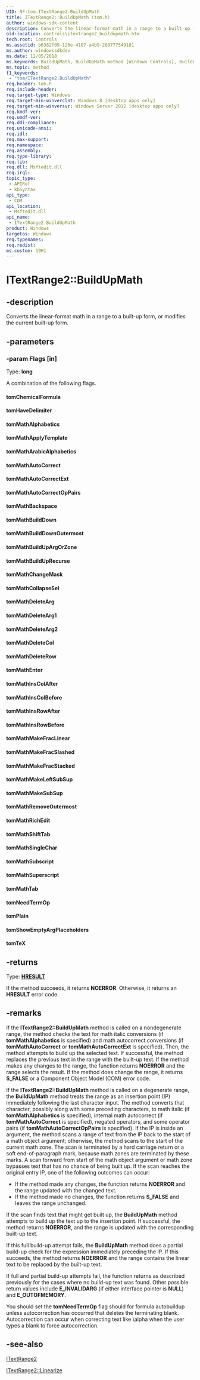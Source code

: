 ```yaml
---
UID: NF:tom.ITextRange2.BuildUpMath
title: ITextRange2::BuildUpMath (tom.h)
author: windows-sdk-content
description: Converts the linear-format math in a range to a built-up form, or modifies the current built-up form.
old-location: controls\itextrange2_buildupmath.htm
tech.root: Controls
ms.assetid: b6382f09-126e-4107-a4b9-288777549181
ms.author: windowssdkdev
ms.date: 12/05/2018
ms.keywords: BuildUpMath, BuildUpMath method [Windows Controls], BuildUpMath method [Windows Controls],ITextRange2 interface, ITextRange2 interface [Windows Controls],BuildUpMath method, ITextRange2.BuildUpMath, ITextRange2::BuildUpMath, controls.itextrange2_buildupmath, tom/ITextRange2::BuildUpMath, tomChemicalFormula, tomHaveDelimiter, tomMathAlphabetics, tomMathApplyTemplate, tomMathArabicAlphabetics, tomMathAutoCorrect, tomMathAutoCorrectExt, tomMathAutoCorrectOpPairs, tomMathBackspace, tomMathBuildDown, tomMathBuildDownOutermost, tomMathBuildUpArgOrZone, tomMathBuildUpRecurse, tomMathChangeMask, tomMathCollapseSel, tomMathDeleteArg, tomMathDeleteArg1, tomMathDeleteArg2, tomMathDeleteCol, tomMathDeleteRow, tomMathEnter, tomMathInsColAfter, tomMathInsColBefore, tomMathInsRowAfter, tomMathInsRowBefore, tomMathMakeFracLinear, tomMathMakeFracSlashed, tomMathMakeFracStacked, tomMathMakeLeftSubSup, tomMathMakeSubSup, tomMathRemoveOutermost, tomMathRichEdit, tomMathShiftTab, tomMathSingleChar, tomMathSubscript, tomMathSuperscript, tomMathTab, tomNeedTermOp, tomPlain, tomShowEmptyArgPlaceholders, tomTeX
ms.topic: method
f1_keywords: 
 - "tom/ITextRange2.BuildUpMath"
req.header: tom.h
req.include-header: 
req.target-type: Windows
req.target-min-winverclnt: Windows 8 [desktop apps only]
req.target-min-winversvr: Windows Server 2012 [desktop apps only]
req.kmdf-ver: 
req.umdf-ver: 
req.ddi-compliance: 
req.unicode-ansi: 
req.idl: 
req.max-support: 
req.namespace: 
req.assembly: 
req.type-library: 
req.lib: 
req.dll: Msftedit.dll
req.irql: 
topic_type:
 - APIRef
 - kbSyntax
api_type:
 - COM
api_location:
 - Msftedit.dll
api_name:
 - ITextRange2.BuildUpMath
product: Windows
targetos: Windows
req.typenames: 
req.redist: 
ms.custom: 19H1
---
```


# ITextRange2::BuildUpMath


## -description


Converts the linear-format math in a range to a built-up form, or modifies the current built-up form.


## -parameters




### -param Flags [in]

Type: <b>long</b>

A combination of the following flags.

<a id="tomChemicalFormula"></a>
<a id="tomchemicalformula"></a>
<a id="TOMCHEMICALFORMULA"></a>


#### tomChemicalFormula

<a id="tomHaveDelimiter"></a>
<a id="tomhavedelimiter"></a>
<a id="TOMHAVEDELIMITER"></a>


#### tomHaveDelimiter

<a id="tomMathAlphabetics_"></a>
<a id="tommathalphabetics_"></a>
<a id="TOMMATHALPHABETICS_"></a>


#### tomMathAlphabetics

<a id="tomMathApplyTemplate"></a>
<a id="tommathapplytemplate"></a>
<a id="TOMMATHAPPLYTEMPLATE"></a>


#### tomMathApplyTemplate

<a id="tomMathArabicAlphabetics____"></a>
<a id="tommatharabicalphabetics____"></a>
<a id="TOMMATHARABICALPHABETICS____"></a>


#### tomMathArabicAlphabetics

<a id="tomMathAutoCorrect"></a>
<a id="tommathautocorrect"></a>
<a id="TOMMATHAUTOCORRECT"></a>


#### tomMathAutoCorrect

<a id="tomMathAutoCorrectExt"></a>
<a id="tommathautocorrectext"></a>
<a id="TOMMATHAUTOCORRECTEXT"></a>


#### tomMathAutoCorrectExt

<a id="tomMathAutoCorrectOpPairs"></a>
<a id="tommathautocorrectoppairs"></a>
<a id="TOMMATHAUTOCORRECTOPPAIRS"></a>


#### tomMathAutoCorrectOpPairs

<a id="tomMathBackspace"></a>
<a id="tommathbackspace"></a>
<a id="TOMMATHBACKSPACE"></a>


#### tomMathBackspace

<a id="tomMathBuildDown"></a>
<a id="tommathbuilddown"></a>
<a id="TOMMATHBUILDDOWN"></a>


#### tomMathBuildDown

<a id="tomMathBuildDownOutermost"></a>
<a id="tommathbuilddownoutermost"></a>
<a id="TOMMATHBUILDDOWNOUTERMOST"></a>


#### tomMathBuildDownOutermost

<a id="tomMathBuildUpArgOrZone_"></a>
<a id="tommathbuildupargorzone_"></a>
<a id="TOMMATHBUILDUPARGORZONE_"></a>


#### tomMathBuildUpArgOrZone

<a id="tomMathBuildUpRecurse"></a>
<a id="tommathbuilduprecurse"></a>
<a id="TOMMATHBUILDUPRECURSE"></a>


#### tomMathBuildUpRecurse

<a id="tomMathChangeMask"></a>
<a id="tommathchangemask"></a>
<a id="TOMMATHCHANGEMASK"></a>


#### tomMathChangeMask

<a id="tomMathCollapseSel"></a>
<a id="tommathcollapsesel"></a>
<a id="TOMMATHCOLLAPSESEL"></a>


#### tomMathCollapseSel

<a id="tomMathDeleteArg"></a>
<a id="tommathdeletearg"></a>
<a id="TOMMATHDELETEARG"></a>


#### tomMathDeleteArg

<a id="tomMathDeleteArg1"></a>
<a id="tommathdeletearg1"></a>
<a id="TOMMATHDELETEARG1"></a>


#### tomMathDeleteArg1

<a id="tomMathDeleteArg2"></a>
<a id="tommathdeletearg2"></a>
<a id="TOMMATHDELETEARG2"></a>


#### tomMathDeleteArg2

<a id="tomMathDeleteCol"></a>
<a id="tommathdeletecol"></a>
<a id="TOMMATHDELETECOL"></a>


#### tomMathDeleteCol

<a id="tomMathDeleteRow"></a>
<a id="tommathdeleterow"></a>
<a id="TOMMATHDELETEROW"></a>


#### tomMathDeleteRow

<a id="tomMathEnter"></a>
<a id="tommathenter"></a>
<a id="TOMMATHENTER"></a>


#### tomMathEnter

<a id="tomMathInsColAfter"></a>
<a id="tommathinscolafter"></a>
<a id="TOMMATHINSCOLAFTER"></a>


#### tomMathInsColAfter

<a id="tomMathInsColBefore"></a>
<a id="tommathinscolbefore"></a>
<a id="TOMMATHINSCOLBEFORE"></a>


#### tomMathInsColBefore

<a id="tomMathInsRowAfter"></a>
<a id="tommathinsrowafter"></a>
<a id="TOMMATHINSROWAFTER"></a>


#### tomMathInsRowAfter

<a id="tomMathInsRowBefore"></a>
<a id="tommathinsrowbefore"></a>
<a id="TOMMATHINSROWBEFORE"></a>


#### tomMathInsRowBefore

<a id="tomMathMakeFracLinear_"></a>
<a id="tommathmakefraclinear_"></a>
<a id="TOMMATHMAKEFRACLINEAR_"></a>


#### tomMathMakeFracLinear

<a id="tomMathMakeFracSlashed"></a>
<a id="tommathmakefracslashed"></a>
<a id="TOMMATHMAKEFRACSLASHED"></a>


#### tomMathMakeFracSlashed

<a id="tomMathMakeFracStacked"></a>
<a id="tommathmakefracstacked"></a>
<a id="TOMMATHMAKEFRACSTACKED"></a>


#### tomMathMakeFracStacked

<a id="tomMathMakeLeftSubSup"></a>
<a id="tommathmakeleftsubsup"></a>
<a id="TOMMATHMAKELEFTSUBSUP"></a>


#### tomMathMakeLeftSubSup

<a id="tomMathMakeSubSup"></a>
<a id="tommathmakesubsup"></a>
<a id="TOMMATHMAKESUBSUP"></a>


#### tomMathMakeSubSup

<a id="tomMathRemoveOutermost"></a>
<a id="tommathremoveoutermost"></a>
<a id="TOMMATHREMOVEOUTERMOST"></a>


#### tomMathRemoveOutermost

<a id="tomMathRichEdit"></a>
<a id="tommathrichedit"></a>
<a id="TOMMATHRICHEDIT"></a>


#### tomMathRichEdit

<a id="tomMathShiftTab"></a>
<a id="tommathshifttab"></a>
<a id="TOMMATHSHIFTTAB"></a>


#### tomMathShiftTab

<a id="tomMathSingleChar_"></a>
<a id="tommathsinglechar_"></a>
<a id="TOMMATHSINGLECHAR_"></a>


#### tomMathSingleChar

<a id="tomMathSubscript"></a>
<a id="tommathsubscript"></a>
<a id="TOMMATHSUBSCRIPT"></a>


#### tomMathSubscript

<a id="tomMathSuperscript"></a>
<a id="tommathsuperscript"></a>
<a id="TOMMATHSUPERSCRIPT"></a>


#### tomMathSuperscript

<a id="tomMathTab"></a>
<a id="tommathtab"></a>
<a id="TOMMATHTAB"></a>


#### tomMathTab

<a id="tomNeedTermOp"></a>
<a id="tomneedtermop"></a>
<a id="TOMNEEDTERMOP"></a>


#### tomNeedTermOp

<a id="tomPlain"></a>
<a id="tomplain"></a>
<a id="TOMPLAIN"></a>


#### tomPlain

<a id="tomShowEmptyArgPlaceholders"></a>
<a id="tomshowemptyargplaceholders"></a>
<a id="TOMSHOWEMPTYARGPLACEHOLDERS"></a>


#### tomShowEmptyArgPlaceholders

<a id="tomTeX_"></a>
<a id="tomtex_"></a>
<a id="TOMTEX_"></a>


#### tomTeX


## -returns



Type: <b><a href="https://docs.microsoft.com/windows/desktop/WinProg/windows-data-types">HRESULT</a></b>

If the method succeeds, it returns <b>NOERROR</b>. Otherwise, it returns an <b>HRESULT</b> error code.




## -remarks



If the <b>ITextRange2::BuildUpMath</b> method is called on a nondegenerate range, the method checks the text for math italic conversions (if <b>tomMathAlphabetics</b> is specified) and math autocorrect conversions (if <b>tomMathAutoCorrect</b> or <b>tomMathAutoCorrectExt</b> is specified). Then, the method attempts to build up the selected text. If successful, the method replaces the previous text in the range with the built-up text. If the method makes any changes to the range, the function returns <b>NOERROR</b> and the range selects the result. If the method does change the range, it returns <b>S_FALSE</b> or a Component Object Model (COM) error code.


If the <b>ITextRange2::BuildUpMath</b> method is called on a degenerate range, the <b>BuildUpMath</b> method treats the range as an insertion point (IP) immediately following the last character input. The method converts that character, possibly along with some preceding characters, to math italic (if <b>tomMathAlphabetics</b> is specified), internal math autocorrect (if <b>tomMathAutoCorrect</b> is specified), negated operators, and some operator pairs  (if <b>tomMathAutoCorrectOpPairs</b> is specified). If the IP is inside an argument, the method scans a range of text from the IP back to the start of a math object argument; otherwise, the method scans to the start of the current math zone. The scan is terminated by a hard carriage return or a soft end-of-paragraph mark, because math zones are terminated by these marks. A scan forward from start of the math object argument or math zone bypasses text that has no chance of being built up. If the scan reaches the original entry IP, one of the following outcomes can occur:


<ul>
<li>If the method made any changes, the function returns <b>NOERROR</b> and the range updated with the changed text.</li>
<li>If the method made no changes, the function returns <b>S_FALSE</b> and leaves the range unchanged.
</li>
</ul>
If the scan finds text that might get built up, the <b>BuildUpMath</b> method attempts to build up the text up to the insertion point. If successful, the method returns <b>NOERROR</b>, and the range is updated with the corresponding built-up text. 


If this full build-up attempt fails, the <b>BuildUpMath</b> method does a partial build-up check for the expression immediately preceding the IP. If this succeeds, the method returns <b>NOERROR</b> and the range contains the linear text to be replaced by the built-up text.


If full and partial build-up attempts fail, the function returns as described previously for the cases where no build-up text was found. Other possible return values include <b>E_INVALIDARG</b> (if either interface pointer is <b>NULL</b>) and <b>E_OUTOFMEMORY</b>. 


You should set the <b>tomNeedTermOp</b> flag should for formula autobuildup unless autocorrection has occurred that deletes the terminating blank. Autocorrection can occur when correcting text like \alpha when the user types a blank to force autocorrection. 




## -see-also




<a href="https://docs.microsoft.com/windows/desktop/api/tom/nn-tom-itextrange2">ITextRange2</a>



<a href="https://docs.microsoft.com/windows/desktop/api/tom/nf-tom-itextrange2-linearize">ITextRange2::Linearize</a>
 

 

